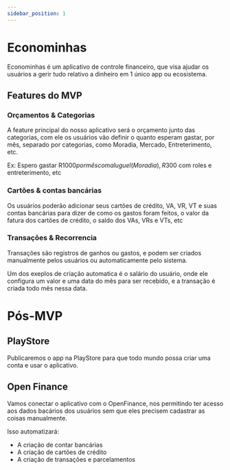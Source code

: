 ```yaml
---
sidebar_position: 1
---
```


# Econominhas

Econominhas é um aplicativo de controle financeiro, que visa ajudar os usuários a gerir tudo relativo a dinheiro em 1 único app ou ecosistema.

## Features do MVP

### Orçamentos & Categorias

A feature principal do nosso aplicativo será o orçamento junto das categorias, com ele os usuários vão definir o quanto esperam gastar, por mês, separado por categorias, como Moradia, Mercado, Entreterimento, etc.

Ex: Espero gastar R$1000 por mês com aluguel (Moradia), R$300 com roles e entreterimento, etc

### Cartões & contas bancárias

Os usuários poderão adicionar seus cartões de crédito, VA, VR, VT e suas contas bancárias para dizer de como os gastos foram feitos, o valor da fatura dos cartões de crédito, o saldo dos VAs, VRs e VTs, etc

### Transações & Recorrencia

Transações são registros de ganhos ou gastos, e podem ser criados manualmente pelos usuários ou automaticamente pelo sistema.

Um dos exeplos de criação automatica é o salário do usuário, onde ele configura um valor e uma data do mês para ser recebido, e a transação é criada todo mês nessa data.

# Pós-MVP

## PlayStore

Publicaremos o app na PlayStore para que todo mundo possa criar uma conta e usar o aplicativo.

## Open Finance

Vamos conectar o aplicativo com o OpenFinance, nos permitindo ter acesso aos dados bacários dos usuários sem que eles precisem cadastrar as coisas manualmente.

Isso automatizará:

- A criação de contar bancárias
- A criação de cartões de crédito
- A criação de transações e parcelamentos
